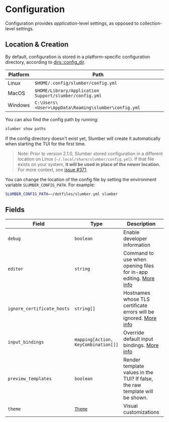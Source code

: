 # Configuration

Configuration provides _application_-level settings, as opposed to collection-level settings.

## Location & Creation

By default, configuration is stored in a platform-specific configuration directory, according to [dirs::config_dir](https://docs.rs/dirs/latest/dirs/fn.config_dir.html).

| Platform | Path                                                   |
| -------- | ------------------------------------------------------ |
| Linux    | `$HOME/.config/slumber/config.yml`                     |
| MacOS    | `$HOME/Library/Application Support/slumber/config.yml` |
| Windows  | `C:\Users\<User>\AppData\Roaming\slumber\config.yml`   |

You can also find the config path by running:

```sh
slumber show paths
```

If the config directory doesn't exist yet, Slumber will create it automatically when starting the TUI for the first time.

> Note: Prior to version 2.1.0, Slumber stored configuration in a different location on Linux (`~/.local/share/slumber/config.yml`). If that file exists on your system, **it will be used in place of the newer location.** For more context, see [issue #371](https://github.com/LucasPickering/slumber/issues/371).

You can change the location of the config file by setting the environment variable `SLUMBER_CONFIG_PATH`. For example:

```sh
SLUMBER_CONFIG_PATH=~/dotfiles/slumber.yml slumber
```

## Fields

| Field                      | Type                                | Description                                                                                       | Default                    |
| -------------------------- | ----------------------------------- | ------------------------------------------------------------------------------------------------- | -------------------------- |
| `debug`                    | `boolean`                           | Enable developer information                                                                      | `false`                    |
| `editor`                   | `string`                            | Command to use when opening files for in-app editing. [More info](./editor.md)                    | `VISUAL`/`EDITOR` env vars |
| `ignore_certificate_hosts` | `string[]`                          | Hostnames whose TLS certificate errors will be ignored. [More info](../../troubleshooting/tls.md) | `[]`                       |
| `input_bindings`           | `mapping[Action, KeyCombination[]]` | Override default input bindings. [More info](./input_bindings.md)                                 | `{}`                       |
| `preview_templates`        | `boolean`                           | Render template values in the TUI? If false, the raw template will be shown.                      | `true`                     |
| `theme`                    | [`Theme`](./theme.md)               | Visual customizations                                                                             | `{}`                       |
